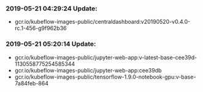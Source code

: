 ### 2019-05-21 04:29:24 Update:

- gcr.io/kubeflow-images-public/centraldashboard:v20190520-v0.4.0-rc.1-456-g9f962b36
### 2019-05-21 05:20:14 Update:

- gcr.io/kubeflow-images-public/jupyter-web-app:v-latest-base-cee39d-1130558775254585344
- gcr.io/kubeflow-images-public/jupyter-web-app:cee39db
- gcr.io/kubeflow-images-public/tensorflow-1.9.0-notebook-gpu:v-base-7a84feb-864
